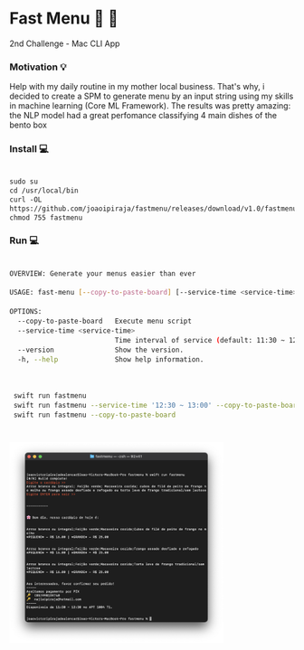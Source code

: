 # Fast Menu 🍛 🤖
 2nd Challenge - Mac CLI App
 
 ### Motivation 💡
 
 Help with my daily routine in my mother local business. That's why, i decided to create a SPM to generate menu by an input string using my skills in  machine learning (Core ML Framework). The results was pretty amazing: the NLP model had a great perfomance classifying 4 main dishes of the bento box
 
 ### Install 💻
 ```console
 
 sudo su
 cd /usr/local/bin
 curl -OL https://github.com/joaoipiraja/fastmenu/releases/download/v1.0/fastmenu
 chmod 755 fastmenu
 
  ```
 ### Run 💻
```bash
 
OVERVIEW: Generate your menus easier than ever

USAGE: fast-menu [--copy-to-paste-board] [--service-time <service-time>]

OPTIONS:
  --copy-to-paste-board   Execute menu script
  --service-time <service-time>
                          Time interval of service (default: 11:30 ~ 12:30)
  --version               Show the version.
  -h, --help              Show help information.
 
```

```bash

 swift run fastmenu
 swift run fastmenu --service-time '12:30 ~ 13:00' --copy-to-paste-board
 swift run fastmenu --copy-to-paste-board
 
```
###

[<img src="/Screenshots/1.png" width="75%"/>](1.png)
